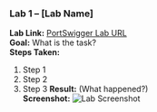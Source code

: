 
### Lab 1 – [Lab Name]
**Lab Link:** [PortSwigger Lab URL](#)  
**Goal:** What is the task?  
**Steps Taken:**
1. Step 1
2. Step 2
3. Step 3
**Result:** (What happened?)  
**Screenshot:**
![Lab Screenshot](images/dayX-labY.png)
